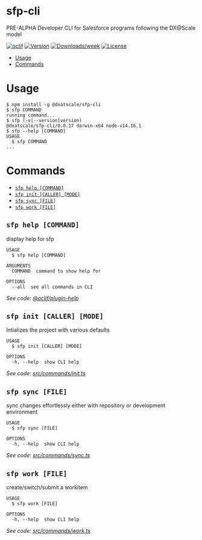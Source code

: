 sfp-cli
=======

PRE-ALPHA Developer CLI for Salesforce programs following the DX@Scale model

[![oclif](https://img.shields.io/badge/cli-oclif-brightgreen.svg)](https://oclif.io)
[![Version](https://img.shields.io/npm/v/@dxatscale/sfp-cli.svg)](https://npmjs.org/package/@dxatscale/sfp-cli)
[![Downloads/week](https://img.shields.io/npm/dw/@dxatscale/sfp-cli.svg)](https://npmjs.org/package/@dxatscale/sfp-cli)
[![License](https://img.shields.io/npm/l/@dxatscale/sfp-cli.svg)](https://github.com/dxatscale/sfp-cli/blob/master/package.json)

<!-- toc -->
* [Usage](#usage)
* [Commands](#commands)
<!-- tocstop -->
# Usage
<!-- usage -->
```sh-session
$ npm install -g @dxatscale/sfp-cli
$ sfp COMMAND
running command...
$ sfp (-v|--version|version)
@dxatscale/sfp-cli/0.0.17 darwin-x64 node-v14.16.1
$ sfp --help [COMMAND]
USAGE
  $ sfp COMMAND
...
```
<!-- usagestop -->
# Commands
<!-- commands -->
* [`sfp help [COMMAND]`](#sfp-help-command)
* [`sfp init [CALLER] [MODE]`](#sfp-init-caller-mode)
* [`sfp sync [FILE]`](#sfp-sync-file)
* [`sfp work [FILE]`](#sfp-work-file)

## `sfp help [COMMAND]`

display help for sfp

```
USAGE
  $ sfp help [COMMAND]

ARGUMENTS
  COMMAND  command to show help for

OPTIONS
  --all  see all commands in CLI
```

_See code: [@oclif/plugin-help](https://github.com/oclif/plugin-help/blob/v3.2.3/src/commands/help.ts)_

## `sfp init [CALLER] [MODE]`

Intializes the project with various defaults

```
USAGE
  $ sfp init [CALLER] [MODE]

OPTIONS
  -h, --help  show CLI help
```

_See code: [src/commands/init.ts](https://github.com/dxatscale/sfp-cli/blob/v0.0.17/src/commands/init.ts)_

## `sfp sync [FILE]`

sync changes effortlessly either with repository or development environment

```
USAGE
  $ sfp sync [FILE]

OPTIONS
  -h, --help  show CLI help
```

_See code: [src/commands/sync.ts](https://github.com/dxatscale/sfp-cli/blob/v0.0.17/src/commands/sync.ts)_

## `sfp work [FILE]`

create/switch/submit a workitem

```
USAGE
  $ sfp work [FILE]

OPTIONS
  -h, --help  show CLI help
```

_See code: [src/commands/work.ts](https://github.com/dxatscale/sfp-cli/blob/v0.0.17/src/commands/work.ts)_
<!-- commandsstop -->
